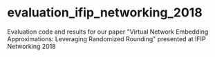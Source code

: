 # evaluation_ifip_networking_2018
Evaluation code and results for our paper "Virtual Network Embedding Approximations: Leveraging Randomized Rounding" presented at IFIP Networking 2018
